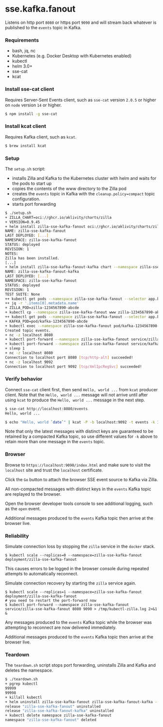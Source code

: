 # sse.kafka.fanout

Listens on http port `8080` or https port `9090` and will stream back whatever is published to the `events` topic in Kafka.

### Requirements

- bash, jq, nc
- Kubernetes (e.g. Docker Desktop with Kubernetes enabled)
- kubectl
- helm 3.0+
- sse-cat
- kcat

### Install sse-cat client

Requires Server-Sent Events client, such as `sse-cat` version `2.0.5` or higher on `node` version `14` or higher.

```bash
$ npm install -g sse-cat
```

### Install kcat client

Requires Kafka client, such as `kcat`.

```bash
$ brew install kcat
```

### Setup

The `setup.sh` script:
- installs Zilla and Kafka to the Kubernetes cluster with helm and waits for the pods to start up
- copies the contents of the www directory to the Zilla pod
- creates the `events` topic in Kafka with the `cleanup.policy=compact` topic configuration.
- starts port forwarding

```bash
$ ./setup.sh
+ ZILLA_CHART=oci://ghcr.io/aklivity/charts/zilla
+ VERSION=0.9.45
+ helm install zilla-sse-kafka-fanout oci://ghcr.io/aklivity/charts/zilla --version 0.9.45 --namespace zilla-sse-kafka-fanout --create-namespace --wait [...]
NAME: zilla-sse-kafka-fanout
LAST DEPLOYED: [...]
NAMESPACE: zilla-sse-kafka-fanout
STATUS: deployed
REVISION: 1
NOTES:
Zilla has been installed.
[...]
+ helm install zilla-sse-kafka-fanout-kafka chart --namespace zilla-sse-kafka-fanout --create-namespace --wait
NAME: zilla-sse-kafka-fanout-kafka
LAST DEPLOYED: [...]
NAMESPACE: zilla-sse-kafka-fanout
STATUS: deployed
REVISION: 1
TEST SUITE: None
++ kubectl get pods --namespace zilla-sse-kafka-fanout --selector app.kubernetes.io/instance=zilla -o json
++ jq -r '.items[0].metadata.name'
+ ZILLA_POD=zilla-1234567890-abcde
+ kubectl cp --namespace zilla-sse-kafka-fanout www zilla-1234567890-abcde:/var/
++ kubectl get pods --namespace zilla-sse-kafka-fanout --selector app.kubernetes.io/instance=kafka -o name
+ KAFKA_POD=pod/kafka-1234567890-abcde
+ kubectl exec --namespace zilla-sse-kafka-fanout pod/kafka-1234567890-abcde -- /opt/bitnami/kafka/bin/kafka-topics.sh --bootstrap-server localhost:9092 --create --topic events --config cleanup.policy=compact --if-not-exists
Created topic events.
+ nc -z localhost 8080
+ kubectl port-forward --namespace zilla-sse-kafka-fanout service/zilla-sse-kafka-fanout 8080 9090
+ kubectl port-forward --namespace zilla-sse-kafka-fanout service/kafka 9092 29092
+ sleep 1
+ nc -z localhost 8080
Connection to localhost port 8080 [tcp/http-alt] succeeded!
+ nc -z localhost 9092
Connection to localhost port 9092 [tcp/XmlIpcRegSvc] succeeded!
```

### Verify behavior

Connect `sse-cat` client first, then send `Hello, world ...` from `kcat` producer client.
Note that the `Hello, world ...` message will not arrive until after using `kcat` to produce the `Hello, world ...` message in the next step.

```bash
$ sse-cat http://localhost:8080/events
Hello, world ...
```

```bash
$ echo "Hello, world `date`" | kcat -P -b localhost:9092 -t events -k 1
```

Note that only the latest messages with distinct keys are guaranteed to be retained by a compacted Kafka topic, so use different values for `-k` above to retain more than one message in the `events` topic.

### Browser

Browse to `https://localhost:9090/index.html` and make sure to visit the `localhost` site and trust the `localhost` certificate.

Click the `Go` button to attach the browser SSE event source to Kafka via Zilla.

All non-compacted messages with distinct keys in the `events` Kafka topic are replayed to the browser.

Open the browser developer tools console to see additional logging, such as the `open` event.

Additional messages produced to the `events` Kafka topic then arrive at the browser live.


### Reliability

Simulate connection loss by stopping the `zilla` service in the `docker` stack.

```
$ kubectl scale --replicas=0 --namespace=zilla-sse-kafka-fanout deployment/zilla-sse-kafka-fanout
```

This causes errors to be logged in the browser console during repeated attempts to automatically reconnect.

Simulate connection recovery by starting the `zilla` service again.

```
$ kubectl scale --replicas=1 --namespace=zilla-sse-kafka-fanout deployment/zilla-sse-kafka-fanout
# you need to restart the port-forward now
$ kubectl port-forward --namespace zilla-sse-kafka-fanout service/zilla-sse-kafka-fanout 8080 9090 > /tmp/kubectl-zilla.log 2>&1 &
```

Any messages produced to the `events` Kafka topic while the browser was attempting to reconnect are now delivered immediately.

Additional messages produced to the `events` Kafka topic then arrive at the browser live.

### Teardown

The `teardown.sh` script stops port forwarding, uninstalls Zilla and Kafka and deletes the namespace.

```bash
$ ./teardown.sh
+ pgrep kubectl
99999
99998
+ killall kubectl
+ helm uninstall zilla-sse-kafka-fanout zilla-sse-kafka-fanout-kafka --namespace zilla-sse-kafka-fanout
release "zilla-sse-kafka-fanout" uninstalled
release "zilla-sse-kafka-fanout-kafka" uninstalled
+ kubectl delete namespace zilla-sse-kafka-fanout
namespace "zilla-sse-kafka-fanout" deleted
```
